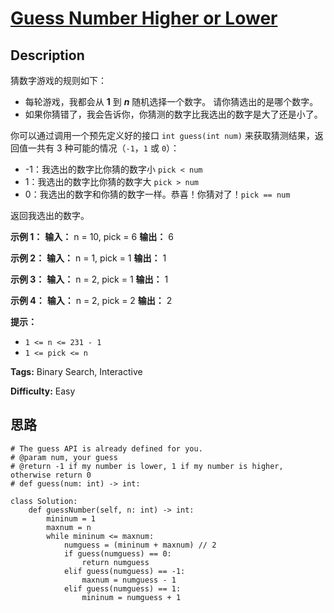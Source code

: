 # [Guess Number Higher or Lower][title]

## Description

猜数字游戏的规则如下：

  * 每轮游戏，我都会从 **1** 到 _**n**_ 随机选择一个数字。 请你猜选出的是哪个数字。
  * 如果你猜错了，我会告诉你，你猜测的数字比我选出的数字是大了还是小了。

你可以通过调用一个预先定义好的接口 `int guess(int num)` 来获取猜测结果，返回值一共有 3 种可能的情况（`-1`，`1` 或
`0`）：

  * -1：我选出的数字比你猜的数字小 `pick < num`
  * 1：我选出的数字比你猜的数字大 `pick > num`
  * 0：我选出的数字和你猜的数字一样。恭喜！你猜对了！`pick == num`

返回我选出的数字。

**示例 1：**
            **输入：** n = 10, pick = 6    **输出：** 6    

**示例 2：**
            **输入：** n = 1, pick = 1    **输出：** 1    

**示例 3：**
            **输入：** n = 2, pick = 1    **输出：** 1    

**示例 4：**
            **输入：** n = 2, pick = 2    **输出：** 2    

**提示：**

  * `1 <= n <= 231 - 1`
  * `1 <= pick <= n`


**Tags:** Binary Search, Interactive

**Difficulty:** Easy

## 思路

``` python3
# The guess API is already defined for you.
# @param num, your guess
# @return -1 if my number is lower, 1 if my number is higher, otherwise return 0
# def guess(num: int) -> int:

class Solution:
    def guessNumber(self, n: int) -> int:
        mininum = 1
        maxnum = n
        while mininum <= maxnum:
            numguess = (mininum + maxnum) // 2
            if guess(numguess) == 0:
                return numguess
            elif guess(numguess) == -1:
                maxnum = numguess - 1
            elif guess(numguess) == 1:
                mininum = numguess + 1
```

[title]: https://leetcode-cn.com/problems/guess-number-higher-or-lower
